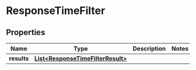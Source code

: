 

# ResponseTimeFilter


## Properties

Name | Type | Description | Notes
------------ | ------------- | ------------- | -------------
**results** | [**List&lt;ResponseTimeFilterResult&gt;**](ResponseTimeFilterResult.md) |  | 




